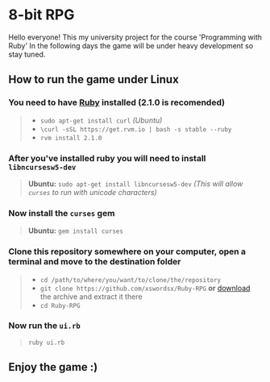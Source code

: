 8-bit RPG
==========
Hello everyone! This my university project for the course 'Programming with Ruby' In the following days the game will be under heavy development so stay tuned.

How to run the game under Linux
----------

### You need to have [Ruby](https://www.ruby-lang.org/) installed (2.1.0 is recomended) ###

> * ``sudo apt-get install curl`` *(Ubuntu)*
> * ``\curl -sSL https://get.rvm.io | bash -s stable --ruby``
> * ``rvm install 2.1.0``

### After you've installed ruby you will need to install ``libncursesw5-dev`` ###

> **Ubuntu:** ``sudo apt-get install libncursesw5-dev`` *(This will allow ``curses`` to run with unicode characters)*

### Now install the ``curses`` gem ###

> **Ubuntu:** ``gem install curses``

### Clone this repository somewhere on your computer, open a terminal and move to the destination folder ###

> * ``cd /path/to/where/you/want/to/clone/the/repository``
> * ``git clone https://github.com/xswordsx/Ruby-RPG`` **or** [download](https://github.com/xswordsx/Ruby-RPG/archive/master.zip) the archive and extract it there
> * ``cd Ruby-RPG``

### Now run the ``ui.rb`` ###

> ``ruby ui.rb``


## Enjoy the game :) ##
